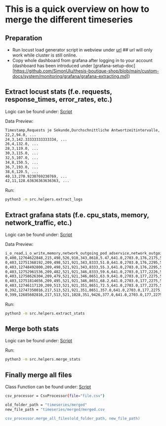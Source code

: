 # This is a quick overview on how to merge the different timeseries

## Preparation

- Run locust load generator script in webview under [url](http://34.68.77.173/) ## url will only work while cluster is still online. 
- Copy whole dashboard from grafana after logging in to your account (dashboard has been introduced under [grafana-setup-doc][https://github.com/SimonUlu/thesis-boutique-shop/blob/main/custom-docs/system/monitoring/grafana/grafana-extracting.md])


## Extract locust stats (f.e. requests, response_times, error_rates, etc.)

Logic can be found under: [Script](https://github.com/nadlig123/performance-prediction/blob/main/src/helpers/extract_logs.py)

Data Preview:

```sh
Timestamp,Requests je Sekunde,Durchschnittliche Antwortzeitintervalle, ...
22,2,94.0, ...
24,3,142.33333333333334, ...
26,4,132.0, ...
28,3,119.0, ...
30,3,115.0, ...
32,5,107.0, ...
34,8,150.5, ...
36,7,193.0, ...
38,6,120.5, ...
40,13,270.9230769230769, ...
42,11,128.63636363636363, ...
```

Run: 
```sh
python3 -m src.helpers.extract_logs 
```

## Extract grafana stats (f.e. cpu_stats, memory, network_traffic, etc.)

Logic can be found under: [Script](https://github.com/nadlig123/performance-prediction/blob/main/src/helpers/extract_stats.py)

Data Preview:

```sh
i_o_read,i_o_write,memory,network_outgoing_pod_adservice,network_outgoing_pod_cartservice, ...
0,400,12764622848,215,498,526,910,343,8618,5.47,641.0,2703.0,176,2175,594,152,320,17877,0.00236,0.00578,0.000881,0.0153,0.00197,0.00482,0.00572,0.00585,0.00917,0.00155,0.00206,0.00358,0.00226,0.000827,0.00518,0
0,403,12751368192,209,498,521,921,343,8333,51.0,641.0,2703.0,176,2295,594,148,320,17753,0.00236,0.00578,0.000876,0.0148,0.00197,0.00459,0.00629,0.00585,0.00917,0.00155,0.00206,0.00358,0.00226,0.000827,0.00516,0
0,403,12748492800,209,498,521,921,343,8333,55.3,641.0,2703.0,176,2295,594,148,320,17757,0.0023,0.00568,0.000876,0.0147,0.00195,0.00459,0.00686,0.00585,0.00917,0.00149,0.00206,0.00358,0.00226,0.000837,0.00518,0
0,403,12752961536,209,482,521,921,346,8333,59.6,641.0,2703.0,177,2226,594,148,323,17684,0.00232,0.00568,0.000876,0.0147,0.00195,0.00459,0.00469,0.00585,0.00917,0.00149,0.00213,0.00355,0.00226,0.000837,0.00501,0
0,403,12758626304,209,479,521,921,346,8651,63.9,641.0,2703.0,177,2275,594,148,323,18052,0.00238,0.00581,0.000911,0.0147,0.00195,0.0048,0.00505,0.00585,0.00917,0.00149,0.00213,0.00355,0.00226,0.000837,0.00507,0
0,403,12751814656,209,495,521,921,346,8651,68.2,641.0,2703.0,177,2275,599,150,325,18080,0.00238,0.00581,0.000911,0.0147,0.00195,0.0048,0.00541,0.00585,0.00917,0.00149,0.00213,0.00355,0.00226,0.000852,0.0051,0
0,403,12746117120,209,513,521,921,351,8651,72.5,641.0,2703.0,177,2275,599,150,325,18108,0.00238,0.00581,0.000981,0.0153,0.00195,0.0048,0.00576,0.00585,0.00917,0.00149,0.00213,0.00355,0.00226,0.000852,0.00519,0
0,392,12747350016,217,513,521,921,351,8651,357.0,641.0,2703.0,177,2275,601,150,325,18402,0.00238,0.00581,0.000981,0.0153,0.00195,0.0048,0.00612,0.00585,0.00917,0.00172,0.00224,0.00355,0.00227,0.000852,0.00524,0
0,399,12685602816,217,513,521,1028,351,9426,377.0,641.0,2703.0,177,2275,621,160,329,19338,0.00238,0.00581,0.000981,0.0153,0.00195,0.0048,0.00647,0.00585,0.00917,0.00175,0.00224,0.00355,0.00228,0.000857,0.00528,0
```

Run: 
```sh
python3 -m src.helpers.extract_stats
```


## Merge both stats 

Logic can be found under: [Script](https://github.com/nadlig123/performance-prediction/blob/main/src/helpers/merge_stats.py)

Run:
```sh
python3 -m src.helpers.merge_stats 
```

## Finally merge all files 

Class Function can be found under: [Script](https://github.com/nadlig123/performance-prediction/blob/main/src/preprocessors/csv_processor.py)

```sh
csv_processor = CsvProcessor(file="file.csv")

old_folder_path = "timeseries/merged"
new_file_path = "timeseries/merged/merged.csv

csv_processor.merge_all_files(old_folder_path, new_file_path)
```

